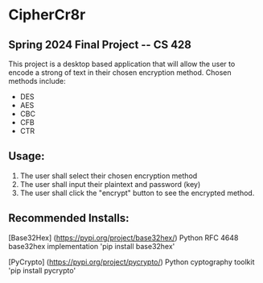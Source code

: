 # CipherCr8r
## Spring 2024 Final Project -- CS 428
This project is a desktop based application that will allow the user to encode a strong of text in their chosen encryption method. 
Chosen methods include: 
- DES
- AES
- CBC
- CFB
- CTR

## Usage:
1. The user shall select their chosen encryption method
2. The user shall input their plaintext and password (key)
3. The user shall click the "encrypt" button to see the encrypted method. 

## Recommended Installs:

[Base32Hex] (https://pypi.org/project/base32hex/)
Python RFC 4648 base32hex implementation
'pip install base32hex'

[PyCrypto] (https://pypi.org/project/pycrypto/)
Python cyptography toolkit
'pip install pycrypto'